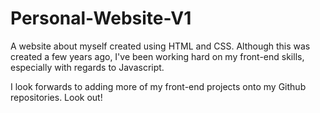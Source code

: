# Personal-Website-V1

A website about myself created using HTML and CSS. Although this was created a few years ago, I've been working hard on my front-end skills, especially with regards to Javascript.

I look forwards to adding more of my front-end projects onto my Github repositories. Look out!
